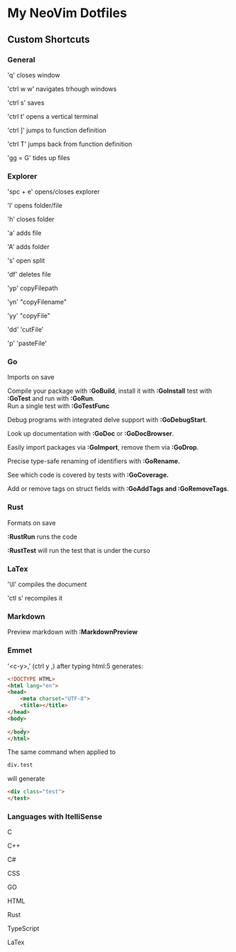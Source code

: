 # My NeoVim Dotfiles

## Custom Shortcuts

### General

'q' closes window

'ctrl w w' navigates trhough windows

'ctrl s' saves

'ctrl t' opens a vertical terminal

'ctrl ]' jumps to function definition

'ctrl T' jumps back from function definition

'gg = G' tides up files

### Explorer

'spc + e'  opens/closes explorer

'l' opens folder/file

'h' closes folder

'a' adds file

'A' adds folder

's' open split

'df' deletes file

'yp' copyFilepath
    
'yn' "copyFilename"

'yy' "copyFile"

'dd' 'cutFile'

'p' 'pasteFile'

### Go

Imports on save

Compile your package with **:GoBuild**, install it with **:GoInstall**  test with **:GoTest** and run with **:GoRun**.   
Run a single test with **:GoTestFunc**

Debug programs with integrated delve support with **:GoDebugStart**.

Look up documentation with **:GoDoc** or **:GoDocBrowser**.

Easily import packages via **:GoImport**, remove them via **:GoDrop**.

Precise type-safe renaming of identifiers with **:GoRename.**

See which code is covered by tests with **:GoCoverage.**

Add or remove tags on struct fields with **:GoAddTags and :GoRemoveTags**.

### Rust

Formats on save

**:RustRun** runs the code

**:RustTest** will run the test that is under the curso

### LaTex

'\ll' compiles the document

'ctl s' recompiles it

### Markdown

Preview markdown with **:MarkdownPreview**

### Emmet

'\<c-y\>,' (ctrl y ,) after typing html:5 generates:

```html
<!DOCTYPE HTML>
<html lang="en">
<head>
	<meta charset="UTF-8">
	<title></title>
</head>
<body>
	_
</body>
</html>
```

The same command when applied to 

```html
div.test
```

will generate 

```html
<div class="test">
</test>
```

### Languages with ItelliSense

 C

 C++

 C#

 CSS

 GO

 HTML

 Rust

 TypeScript

 LaTex

